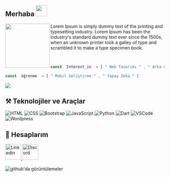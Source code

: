 ##  Merhaba <img src="https://raw.githubusercontent.com/hulkienesuysal/hulkienesuysal/main/img/hi.gif" width="35">

<img src="https://raw.githubusercontent.com/hulkienesuysal/hulkienesuysal/main/img/responsive.gif" align="left" width="140">

<p>Lorem Ipsum is simply dummy text of the printing and typesetting industry. Lorem Ipsum has been the industry's standard dummy text ever since the 1500s, when an unknown printer took a galley of type and scrambled it to make a type specimen book.</p>

<br>

```javascript
const  Interest_in  = [ " Web Tasarımı " , " Arka Uç Geliştirme " , " Otomasyon Sistemleri " , " Bot Geliştirme " , " Web Scraping " , " Donanım " ]
```
```javascript
const  öğrenme  = [ " Mobil Geliştirme " , " Yapay Zeka " ]
```

<img align="center" src="https://raw.githubusercontent.com/hulkienesuysal/hulkienesuysal/main/img/header.png">

##  ⚒️ Teknolojiler ve Araçlar
<div>
    <img src="https://skillicons.dev/icons?i=html" title="HTML">
    <img src="https://skillicons.dev/icons?i=css" title="CSS">
    <img src="https://skillicons.dev/icons?i=bootstrap" title="Bootstrap">
    <img src="https://skillicons.dev/icons?i=js" title="JavaScript">
    <img src="https://skillicons.dev/icons?i=python" title="Python">
    <img src="https://skillicons.dev/icons?i=dart" title="Dart">
    <img src="https://skillicons.dev/icons?i=vscode" title="VSCode">
    <img src="https://skillicons.dev/icons?i=wordpress" title="Wordpress">
</div>

##  📡 Hesaplarım
<div>
  <a href="https://www.linkedin.com/in/erdem-ceviz-5958a5219/" target="_blank">
    <img height="50" title="Linkedin" src="https://skillicons.dev/icons?i=linkedin"/>
  </a>
  <a href="https://discord.com/users/" target="_blank">
    <img height="50" title="Discord" src="https://skillicons.dev/icons?i=discord"/>
  </a>
</div>

<br>

<img src="https://komarev.com/ghpvc/?username=erduman26575&label=Views&color=brightgreen&style=flat-square" alt="github'da görüntülemeler"/>

<!---
erduman26/erduman26 is a ✨ special ✨ repository because its `README.md` (this file) appears on your GitHub profile.
You can click the Preview link to take a look at your changes.
--->
